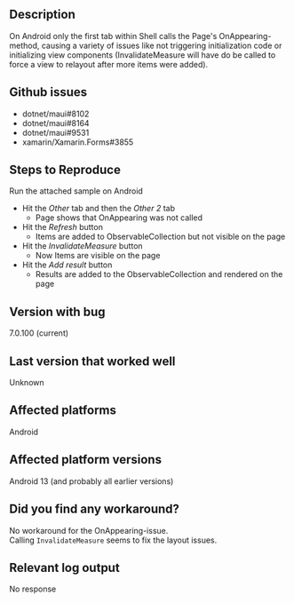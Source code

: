 ## Description

On Android only the first tab within Shell calls the Page's OnAppearing-method,
causing a variety of issues like not triggering initialization code or initializing
view components (InvalidateMeasure will have do be called to force a view to
relayout after more items were added).

## Github issues

* dotnet/maui#8102
* dotnet/maui#8164
* dotnet/maui#9531
* xamarin/Xamarin.Forms#3855

## Steps to Reproduce

Run the attached sample on Android
* Hit the _Other_ tab and then the _Other 2_ tab
  * Page shows that OnAppearing was not called
* Hit the _Refresh_ button
  * Items are added to ObservableCollection but not visible on the page
* Hit the _InvalidateMeasure_ button
  * Now Items are visible on the page
* Hit the _Add result_ button
  * Results are added to the ObservableCollection and rendered on the page

## Version with bug
7.0.100 (current)

## Last version that worked well
Unknown

## Affected platforms
Android

## Affected platform versions
Android 13 (and probably all earlier versions)

## Did you find any workaround?
No workaround for the OnAppearing-issue.<br>
Calling `InvalidateMeasure` seems to fix the layout issues. 

## Relevant log output
No response
